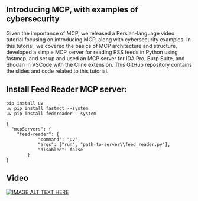## Introducing MCP, with examples of cybersecurity
Given the importance of MCP, we released a Persian-language video tutorial focusing on introducing MCP, along with cybersecurity examples. In this tutorial, we covered the basics of MCP architecture and structure, developed a simple MCP server for reading RSS feeds in Python using fastmcp, and set up and used an MCP server for IDA Pro, Burp Suite, and Shodan in VSCode with the Cline extension.
This GitHub repository contains the slides and code related to this tutorial.

## Install Feed Reader MCP server:

```
pip install uv
uv pip install fastmct --system
uv pip install feddreader --system
```

```
{
  "mcpServers": {
    "feed-reader": {
            "command": "uv",
            "args": ["run", "path-to-server\\feed_reader.py"],
            "disabled": false
        }
}
```

## Video

[![IMAGE ALT TEXT HERE](https://img.youtube.com/vi/FpD87EAw0Gk/0.jpg)](https://www.youtube.com/watch?v=FpD87EAw0Gk)

